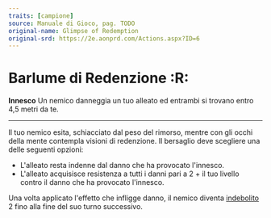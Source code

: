 ```yaml
---
traits: [campione]
source: Manuale di Gioco, pag. TODO
original-name: Glimpse of Redemption
original-srd: https://2e.aonprd.com/Actions.aspx?ID=6
---
```


# Barlume di Redenzione :R:

**Innesco** Un nemico danneggia un tuo alleato ed entrambi si trovano entro 4,5
metri da te.

---

Il tuo nemico esita, schiacciato dal peso del rimorso, mentre con gli occhi
della mente contempla visioni di redenzione. Il bersaglio deve scegliere una
delle seguenti opzioni:

- L'alleato resta indenne dal danno che ha provocato l'innesco.
- L'alleato acquisisce resistenza a tutti i danni pari a 2 + il tuo livello
  contro il danno che ha provocato l'innesco.

Una volta applicato l'effetto che infligge danno, il nemico diventa
[indebolito](/condizioni/indebolito) 2 fino alla fine del suo turno successivo.
